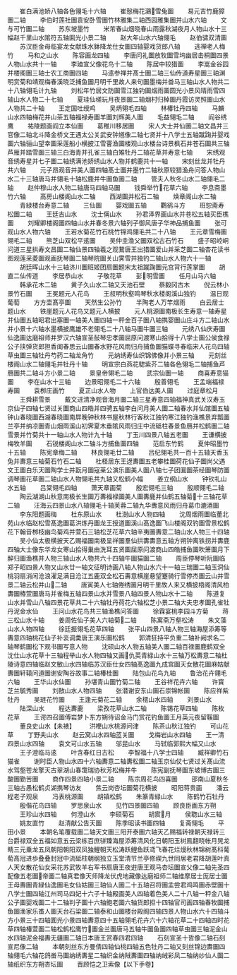 <!-- { "loadSidebar": true } -->
　　崔白满池娇八轴各色翎毛十六轴
　　崔慤梅花鸂雪兔圗
　　易元吉竹鹿獐圗二轴
　　李伯时莲社圗袁安卧雪圗竹林雅集二轴西园雅集圗并山水六轴
　　文与可竹圗二轴
　　苏东坡墨竹
　　米芾春山烟晓春山雨露秋湖夜月人物山水十三幅赵千里山水隂符五轴圎光小景二轴
　　赵大年山水六轴翎毛
　　赵伯骕双清圗
　　苏汉臣金母临宴龙女献珠水鉢降龙仕女圗四轴婴戏货郎八轴
　　逃禅老人梅竹
　　马和之山水
　　陈容画龙四轴
　　李唐问礼圗放牧圗雪坞幽居击桐圗四景人物山水共十一轴
　　李廸宣父像花鸟十二轴
　　陈居中较猎圗
　　李嵩金谷园并楼阁圗三轴士农工商圗四轴
　　马逺参禅并髙士圗二轴三仙传道寿星圗三轴渊明赏菊和靖观梅春溪晓泛捕鱼圗月明千里故人来句圗墨梅并畨马三轴山水人物共二十八轴翎毛计九轴
　　刘松年竹居文防圗雪江独钓圗烟雨圗圆光小景风晴雨雪四轴山水人物二十七轴
　　夏珪仙槎玩月夜景圗二轴烟村归棹圗丹霞访灵照圗山水人物共二十轴
　　王定国吐绶鸡
　　吴炳翎毛四轴
　　林椿牡丹四轴
　　马麟山水四轴梅花并山茶五轴福禄寿圗羊圗刘辉美人圗
　　毛益翎毛二轴
　　阎谷绣鹰
　　祐陵题画阎立本仙圗
　　葛稚川移居圗
　　宋人大士并仙圗二轴文昌并三官像二轴北斗降金桥文王遇太公关武安钟馗像二轴七贤并十八学士五轴蹴踘并婴戏圗六轴骊山望幸圗采莲船小横披江雪罾渔圗楼观山水楼台诗景枫石并苍石圗共三轴芦雁并踏雪圗三轴三白海青并孔雀三轴白雉牡丹二轴花草并寿意七轴
　　宋绣观音绣寿星并七子圗二轴绣满池娇绣山水人物并鹤鹿共十一轴
　　宋刻丝龙并牡丹共六轴
　　元子昂观音并美人圗四轴髙士圗并墨竹二轴秋原较猎渔舟问答人物山水二十三轴唐马并翎毛十轴松鹿并牛圗鱼圗二轴
　　管夫人秋冬山水二轴翎毛二轴
　　赵仲穆山水人物二轴唐马四轴马圗
　　钱舜举竹花草六轴
　　李息斋墨竹六轴
　　髙房山楼阁山水二轴
　　西湖圗并松石二轴
　　焕章阁山水二轴
　　青緑楼台寿意二轴
　　三仙圗
　　婴戏圗五轴
　　鸜鹆斗方
　　班恕斋寿松圗二轴
　　王廷吉山水
　　沈士偁山水
　　孙君泽界画山水并苍松五轴买臣樵圗
　　刘耀卿楼阁圗四轴山水并春冬景六轴列子御风唐子华神品捕鱼圗
　　张可观山水人物六轴
　　王若水菊花竹石桃竹锦鸡翎毛共二十八轴
　　王元章雪梅圗翎毛二轴
　　熊芝山双松平逺圗
　　吴仲圭渔父圗双松古石竹石
　　盛子昭崆峒问道三星拱寿文昌圗二轴仙景四轴羲之观鵞唐王出猎圗爱山并采芝圗二轴杏花读书图观莲采菱圗观画抚琴圗二轴琴院圗关山霁雪并独钓二轴山水人物六十一轴
　　胡廷晖山水十三轴济川圗班姬团扇圗题宋太祖蹴踘圗元宫背行莲掌圗
　　胡直二仙传道
　　李居恭山水
　　子敬花草
　　彭明雪圗
　　任月山马六轴
　　韩承花木二轴
　　黄子久山水二轴又天池石壁
　　蔡毅冈古木
　　倪云林小景竹石圗
　　王冕题元人花鸟
　　王叔明秋壑鸣琴秋水楼阁溪山独钓
　　温日观葡萄
　　方方壶髙亭圗
　　天然生公孙竹
　　半陶老人万竿烟雨
　　白云居士题山水
　　铁崖题元人花鸟又题元人横披
　　元人桃源圗南极长生寿意一轴寿星并仙圗五轴昭君出塞圗一轴美人圗四轴一秤金百子圗八轴携婴圗山庄斗方二轴山水并小景十六轴水墨横披鹰雄不老翎毛二十八轴马圗牛圗三轴
　　元绣八仙庆寿圗仙逸圗达磨祖师并罗汉六轴宣圣鼔琴忠孝圗屈原问渡寒山拾得十八学士圗公侯食禄公子挟弹货郎担香闺春思云山圗春水野花风雨归舟捕鱼圗猫蝶寻春临宋人花鸟四轴草虫圗三轴牡丹芍药二轴龙角竹
　　元纳绣寿仙织锦佛像并小景三轴
　　元刻丝楼阁山水二轴翎毛并牡丹十轴
　　明宣宗白燕花騘紫芥二轴各色翎毛二轴捕鱼芦鴈圗共二轴斗方小景二轴
　　景皇帝翎毛二轴
　　武宗仙圗一轴
　　商喜寿意猫圗
　　李在山水十三轴
　　边景昭翎毛二十六轴
　　殷善翎毛
　　王孟端福禄寿圗
　　袁栁庄画竹
　　夏芷山水人物
　　上官伯达美人圗
　　过庭章松月
　　王舜耕雪景
　　戴文进清净观音海月圗二轴三星寿意四轴福神真武关汉寿玉京仙子四轴七贤过关圗商山四皓并四骋五轴李白问月美人圗二轴春水并仙馆圗五轴钟山春晓圗西湖春晓圗南屏晚钟秋林书屋秋林行客秋江独钓寒江独钓渔樵景弃瓢圗兰亭并纳凉圗青山烟雨溪山初霁夏木垂隂风雨归庄中流砥柱春景鱼鴈并松鹤圗二轴雪景并竹菊共十一轴山水人物计九十轴
　　丁玉川四景八轴五老圗
　　王谦横披梅牧羊圗
　　石锐楼阁山水二轴斗方捕鱼圗四轴
　　范启东竹鹤
　　夏仲昭墨竹十五轴
　　陈宪章梅二轴
　　林良翎毛廿二轴
　　吕纪翎毛共一百十五轴天香玉兔并夀意三轴菊石竹石二轴
　　杜柽居东王迓夀圗五老攀桂圗荷花仙子圗尚父遇文王圗白乐天圗陶学士并翫月圗寇莱公演乐圗美人圗八轴七子团圎圗茶经圗琴防圗调琴圗花草圗二轴山水人物翎毛共九轴又松鹤小幅
　　姜立纲山水
　　钟钦礼山水五轴
　　吕棠翎毛四轴
　　萧天章画菊
　　殷宏翎毛三轴
　　殷顺翎毛二轴
　　陶云湖湖山秋意南极长生圗万夀福禄圗美人圗夀鹿并仙鹤五轴菊十三轴花草二轴
　　汪海云四景山水八轴翎毛十轴芙蓉二轴九华夀意风雨归舟葛巾漉酒圗
　　李东阳题画梅
　　杜东原山水
　　杜澍山水人物四轴
　　沈周烟雨圗临董北苑山水临赵松雪髙逸圗葛洪炼丹圗龙王授道圗溪山髙逸圗飞山楼阁双钓圗雪景松鹤花下翰音栁枝幽鸟菊鸡并萱石三轴松芝花草六轴辛夷圗夀意二轴山水人物三十四轴
　　吴小仙太极横披天乙赐福圗南极呈祥圗羣仙拱夀夀意五轴方朔钟离铁拐并夀鹿四轴大士像东华龙女寒山拾得巢由洗耳五贤圗屈原问渡商山四皓捕鱼圗吹箫圗月下醉归圗渔樵并人物三轴山水人物共六十四轴牛圗猫圗二轴
　　周臣停琴听阮圗临郑子昭四景人物又山水廿一轴文征明诗画八轴人物山水六十一轴三瑞圗二轴玉洞仙桃羽扇消闲沧浪濯足满目沧江五鹿双全松石夀意横崖悬望蹇骑行雪停杰圗云山并雪景二轴云松并山二轴
　　唐寅美人七轴倦绣圗月明千里故人来又横披梧阁清风柏夀圗椿萱圗唐马并雀梅五轴四景山水并雪景八轴四景人物山水十二轴
　　陈道复山水并雪山八轴四景花草共二十六轴牡丹荷花六轴松芝小景二轴大夫忠孝圗孔雀牡丹泥金水仙
　　王问山水花鸟共三轴渔樵问答圗
　　徐霖宴桃李园斗方菊
　　蒋三松山水十轴
　　姜周佐仙子美人六轴菊二轴
　　陈寓斋万壑松涛
　　朱文藻山水人物四轴
　　徐廷振翎毛花草四轴
　　张平山四景八轴人物三轴海屋添筹等夀意四轴桃花仙子补衮调羮唐王演乐圗松鹤
　　郭清狂持平负重二轴补阙求名二轴琴鹤圗松下观书圗写意人物
　　沈硕山水人物五轴美人圗二轴百禄圗鹿鹤双全沈仕山水花草十三轴程举山水人物四轴又画仇英青緑山水十三轴万松夀意二轴杜陵诗意四轴临赵文敏山水四轴临苏汉臣仕女四轴髙逸圗九成宫圗天女散花圗麻姑献夀圗轩辕问道圗谢安陶谷故事二轴椿桂圗
　　陆包山花鸟九轴
　　鲁治花卉翎毛六轴
　　王华山水仙圗
　　孙堪青山圗竹菊二轴
　　王谷祥花卉六轴
　　许寳芝兰毓秀圗
　　刘敔山水人物四轴
　　张潜谢安东山圗石崇锦帐圗
　　陈应祥紫牡丹
　　吴琏花竹圗
　　王逢元菊花二轴
　　余橒山水四轴
　　刘景山水
　　陆深山水
　　程达夀鹿
　　梁孜花草山水二轴
　　陈锡花草四轴
　　陈枚花草
　　王谔四召圗傅岩梦卜东方朔待诏金马门赏花钓鱼圗王月英元夜留鞵圗
　　董良史山水【未裱】
　　洪楩山水桃源问津
　　陈茶山秋江独钓
　　可山花草
　　丁野夫山水
　　赵云窝山水四轴蓝关圗
　　戈梅岩山水四轴
　　王一清四景山水四轴
　　袁文可山水五轴
　　邬昆山水
　　马轼临郭熙大幅又山水
　　王子澄临马逺
　　叶含春红日古松
　　李智福十八学士四轴
　　臧祥卿竹石猫雀
　　谢时臣人物山水四十六轴夀意二轴夀松圗二轴玉京仙仗七贤过关髙山流水驾壑苍龙擎天古翠湖山春霭瑞协秋芳松梅并牛
　　陈宪副抚琴圗东坡博古圗三酸圗勤苦圗
　　商作四景四轴小景二轴
　　陈宗周花鸟四喜圗
　　邵南山夏秋冬三轴古愚松鹤贞湖携琴访友
　　焦云岗杏坛圗菊花横披
　　昭阳蒋贵画
　　潘云程老子观泉
　　冯表桃源圗
　　胡镇松鹤
　　朱篆青緑山水
　　陈鹤竹石牡丹
　　殷偕花鸟四轴
　　罗思泉山水
　　见竹四景圗四轴
　　顾良臣画东方朔
　　王珍山水四轴
　　何澄山水
　　李硕菊石
　　胡賔月
　　侯聦山水三轴
　　姚友直竹
　　赵清献公告天圗
　　陈季昭读书圗四轴
　　复斋翎毛
　　平田小景
　　本朝名笔覆载圗二轴天文圗三阳开泰圗六轴天乙赐福转禄朝天禄转三台爵禄双全五福如意五云梁栋百庶骈臻海屋添筹清风化日朝阳玉树鳯翻晓帐月晃龙睛三元乗龙五凤朝阳朝阳双凤独鲤朝天松涛跃鲤鱼跃鸢飞春花烂熳秋林锦树髙科葡萄髙冠进歩叠叠封冠中流砥柱朝纲独立玉堂清节兰亭修禊九世同居老君降胡莲叶真人天女散花仙女采花苏武牧羊右军书扇唐王夜逰唐王观马杏坛圗宣父像二轴先圣四配像五老圗帝圗二轴真君像天师降龙伏虎地藏像达磨祖师二轴维摩居士厐居士圗王母夀圗青緑仙逸圗毛女仙姑圗三轴仙人圗二十五轴召将圗孟尝君鸡鸣圗赤壁圗十八学士圗四轴江州司马四妃十六子十轴殿画美人四轴着色美人二十八轴一秤金八轴公子圗婴戏圗二十二轴判子圗十六轴鲍老圗六轴货郎担十四轴官司画四轴春牧圗捕鱼圗渔家乐畨人圗天台石梁圗二轴泰和山圗楼台殿阁四轴四景人物山水六十四轴斗方小景三十四轴圎光小景四轴夀意四十五轴翎毛花卉六十六轴花草二十四轴四时花草四轴椿萱圗二轴松鹤松鹰竹圗金兰圗唐马五轴牛圗鱼圗四轴草虫圗三轴泥金山水四轴泥金福夀无疆圗二轴日本唐王赏春四君四轴
　　石刻宣圣十哲像二轴石刻宣尼像二轴
　　本朝刻丝东方曼倩四轴仙桃四轴五色牡丹二轴又刻丝锦边夀圗四轴翎毛六轴花鸽畨马圗纳绣夀星二轴织金纳羢夀圗四轴纳绒彩凤二轴纳纱仙人圗二轴纸织东方朔杏坛圗
　　晋顾恺之卫索像【以下手卷】
